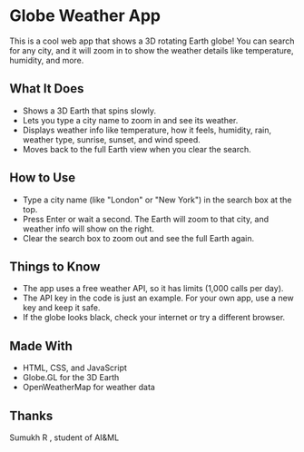 # Globe Weather App

This is a cool web app that shows a 3D rotating Earth globe! You can search for any city, and it will zoom in to show the weather details like temperature, humidity, and more.

## What It Does
- Shows a 3D Earth that spins slowly.
- Lets you type a city name to zoom in and see its weather.
- Displays weather info like temperature, how it feels, humidity, rain, weather type, sunrise, sunset, and wind speed.
- Moves back to the full Earth view when you clear the search.

## How to Use
- Type a city name (like "London" or "New York") in the search box at the top.
- Press Enter or wait a second. The Earth will zoom to that city, and weather info will show on the right.
- Clear the search box to zoom out and see the full Earth again.

## Things to Know
- The app uses a free weather API, so it has limits (1,000 calls per day).
- The API key in the code is just an example. For your own app, use a new key and keep it safe.
- If the globe looks black, check your internet or try a different browser.

## Made With
- HTML, CSS, and JavaScript
- Globe.GL for the 3D Earth
- OpenWeatherMap for weather data

## Thanks
Sumukh R , student of AI&ML
